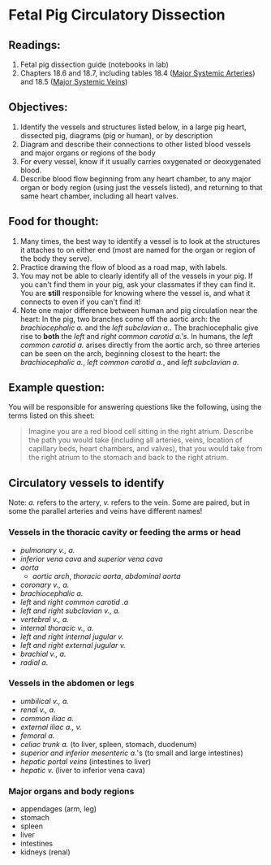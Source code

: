# Fetal Pig Circulatory Dissection

## Readings:
1. Fetal pig dissection guide (notebooks in lab)
2. Chapters 18.6 and 18.7, including tables 18.4 ([Major Systemic Arteries](https://plus.pearson.com/epub/bronte/BRNT-GRBV993HPV/v8/OPS/xhtml/6ac97060-b46f-11ee-8481-b44934e47c60.xhtml#62d0a7ab3834b367290df4d9208d80ef)) and 18.5 ([Major Systemic Veins](https://plus.pearson.com/epub/bronte/BRNT-GRBV993HPV/v8/OPS/xhtml/6b6f7460-b46f-11ee-801e-b95ed0c6f00e.xhtml#802f8d4778e3fe4956ef2d5d754f74be))

## Objectives:
1. Identify the vessels and structures listed below, in a large pig heart, dissected pig, diagrams (pig or human), or by description
2. Diagram and describe their connections to other listed blood vessels and major organs or regions of the body
3. For every vessel, know if it usually carries oxygenated or deoxygenated blood.
3. Describe blood flow beginning from any heart chamber, to any major organ or body region (using just the vessels listed), and returning to that same heart chamber, including all heart valves.

## Food for thought:
1. Many times, the best way to identify a vessel is to look at the structures it attaches to on either end (most are named for the organ or region of the body they serve).
2. Practice drawing the flow of blood as a road map, with labels.
3. You may not be able to clearly identify all of the vessels in your pig. If you can't find them in your pig, ask your classmates if they can find it. You are **still** responsible for knowing where the vessel is, and what it connects to even if you can't find it!
4. Note one major difference between human and pig circulation near the heart: In the pig, two branches come off the aortic arch: the *brachiocephalic a.* and the *left subclavian a.*. The brachiocephalic give rise to **both** the *left* and *right common carotid a.'s*. In humans, the *left common carotid a.* arises directly from the aortic arch, so three arteries can be seen on the arch, beginning closest to the heart: the *brachiocephalic a.*, *left common carotid a.*, and *left subclavian a.*

## Example question:
You will be responsible for answering questions like the following, using the terms listed on this sheet: 

> Imagine you are a red blood cell sitting in the right atrium. Describe the path you would take (including all arteries, veins, location of capillary beds, heart chambers, and valves), that you would take from the right atrium to the stomach and back to the right atrium.

## Circulatory vessels to identify
Note: *a.* refers to the artery, *v.* refers to the vein. Some are paired, but in some the parallel arteries and veins have different names!

### Vessels in the thoracic cavity or feeding the arms or head
+ *pulmonary v., a.*
+ *inferior vena cava* and *superior vena cava*
+ *aorta*
   + *aortic arch*, *thoracic aorta*, *abdominal aorta*
+ *coronary v., a.*
+ *brachiocephalic a.*
+ *left* and *right common carotid .a*
+ *left and right subclavian v., a.*
+ *vertebral v., a.*
+ *internal thoracic v., a.*
+ *left and right internal jugular v.*
+ *left and right external jugular v.*
+ *brachial v., a.*
+ *radial a.*

### Vessels in the abdomen or legs
+ *umbilical v., a.*
+ *renal v., a.*
+ *common iliac a.*
+ *external iliac a., v.*
+ *femoral a.*
+ *celiac trunk a.* (to liver, spleen, stomach, duodenum)
+ *superior and inferior mesenteric a.*'s (to small and large intestines)
+ *hepatic portal veins* (intestines to liver)
+ *hepatic v.* (liver to inferior vena cava)


   
### Major organs and body regions
+ appendages (arm, leg)
+ stomach
+ spleen
+ liver
+ intestines
+ kidneys (renal)
